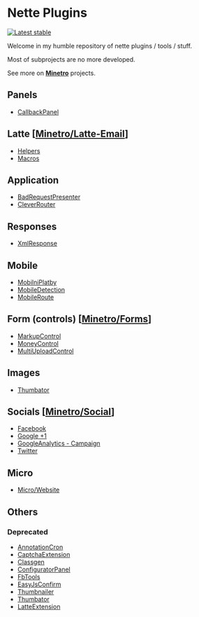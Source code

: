 # Nette Plugins

[![Latest stable](https://img.shields.io/packagist/v/f3l1x/Nette-Plugins.svg?style=flat)](https://packagist.org/packages/f3l1x/Nette-Plugins)

Welcome in my humble repository of nette plugins / tools / stuff.

Most of subprojects are no more developed. 

See more on **[Minetro](http://github.com/minetro)** projects.

## Panels

* [CallbackPanel](http://github.com/f3l1x/Nette-Plugins/tree/master/src/Panel/CallbackPanel)

## Latte [[Minetro/Latte-Email](http://github.com/minetro/latte-email)]

* [Helpers](http://github.com/f3l1x/Nette-Plugins/tree/master/src/Latte/Helpers)
* [Macros](http://github.com/f3l1x/Nette-Plugins/tree/master/src/Latte/Macros)

## Application

* [BadRequestPresenter](http://github.com/f3l1x/Nette-Plugins/tree/master/src/Application/BadRequestPresenter)
* [CleverRouter](http://github.com/f3l1x/Nette-Plugins/tree/master/src/Application/CleverRouter)

## Responses

* [XmlResponse](http://github.com/f3l1x/Nette-Plugins/tree/master/src/Response/XmlResponse)

## Mobile
* [MobilniPlatby](http://github.com/f3l1x/Mobilni-platby)
* [MobileDetection](http://github.com/f3l1x/Nette-Plugins/tree/master/src/Mobile/MobileDetection)
* [MobileRoute](http://github.com/f3l1x/Nette-Plugins/tree/master/src/Mobile/MobileRoute)

## Form (controls) [[Minetro/Forms](http://github.com/minetro/forms)]

* [MarkupControl](http://github.com/f3l1x/Nette-Plugins/tree/master/src/Form/MarkupControl)
* [MoneyControl](http://github.com/f3l1x/Nette-Plugins/tree/master/src/Form/MoneyControl)
* [MultiUploadControl](http://github.com/f3l1x/Nette-Plugins/tree/master/src/Form/MultiUploadControl)

## Images
* [Thumbator](https://github.com/f3l1x/Thumbator)

## Socials [[Minetro/Social](http://github.com/minetro/social)]

* [Facebook](http://github.com/f3l1x/Nette-Plugins/tree/master/src/Social/Facebook)
* [Google +1](http://github.com/f3l1x/Nette-Plugins/tree/master/src/Social/Google/PlusOne)
* [GoogleAnalytics - Campaign](https://github.com/f3l1x/Nette-Plugins/tree/master/src/Social/Google/Analytics/src/Campaign)
* [Twitter](http://github.com/f3l1x/Nette-Plugins/tree/master/src/Social/Twitter)
         
## Micro 

* [Micro/Website](http://github.com/minetro/micro-website-module)

## Others

### Deprecated

* [AnnotationCron](http://github.com/f3l1x/Nette-Plugins/tree/master/src/_deprecated/AnnotationCron)
* [CaptchaExtension](http://github.com/f3l1x/Nette-Plugins/tree/master/src/_deprecated/CaptchaExtension)
* [Classgen](http://github.com/f3l1x/Nette-Plugins/tree/master/src/_deprecated/Classgen)
* [ConfiguratorPanel](http://github.com/f3l1x/Nette-Plugins/tree/master/src/_deprecated/ConfiguratorPanel)
* [FbTools](http://github.com/f3l1x/Nette-Plugins/tree/master/src/_deprecated/FbTools)
* [EasyJsConfirm](http://github.com/f3l1x/Nette-Plugins/tree/master/src/_deprecated/EasyJsConfirm)
* [Thumbnailer](http://github.com/f3l1x/Nette-Plugins/tree/master/src/_deprecated/Thumbnailer)
* [Thumbator](http://github.com/f3l1x/Nette-Plugins/tree/master/src/_deprecated/Thumbator)
* [LatteExtension](http://github.com/f3l1x/Nette-Plugins/tree/master/src/_deprecated/LatteExtension)